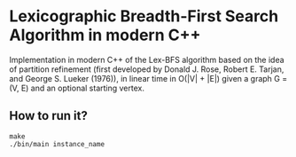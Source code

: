 # Lexicographic Breadth-First Search Algorithm in modern C++

Implementation in modern C++ of the Lex-BFS algorithm based on the idea of partition refinement (first developed by Donald J. Rose, Robert E. Tarjan, and George S. Lueker (1976)), in linear time in O(|V| + |E|) given a graph G = (V, E) and an optional starting vertex.

## How to run it?

```console
make
./bin/main instance_name
```
